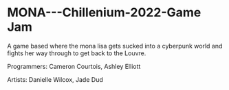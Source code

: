 # MONA---Chillenium-2022-Game Jam
A game based where the mona lisa gets sucked into a cyberpunk world and fights her way through to get back to the Louvre. 

Programmers:
Cameron Courtois,
Ashley Elliott

Artists:
Danielle Wilcox,
Jade Dud
